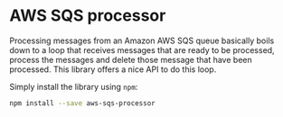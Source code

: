 AWS SQS processor
=================

Processing messages from an Amazon AWS SQS queue basically boils down to a loop that receives messages that are ready to be processed, process the messages and delete those message that have been processed. This library offers a nice API to do this loop.

Simply install the library using `npm`:

```sh
npm install --save aws-sqs-processor
```
